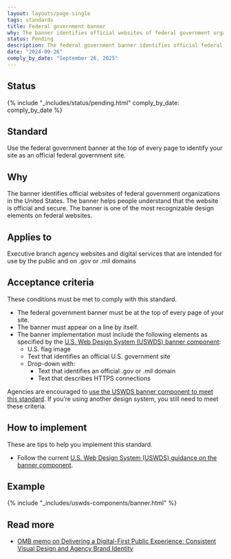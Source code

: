 ```yaml
---
layout: layouts/page-single
tags: standards
title: Federal government banner
why: The banner identifies official websites of federal government organizations in the United States.
status: Pending
description: The federal government banner identifies official federal government sites. Learn how to implement the banner on your federal government site.
date: "2024-09-26"
comply_by_date: "September 26, 2025"
---
```


## Status

{% include "_includes/status/pending.html" comply_by_date: comply_by_date %}


## Standard

Use the federal government banner at the top of every page to identify your site as an official federal government site.

## Why

The banner identifies official websites of federal government organizations in the United States. The banner helps people understand that the website is official and secure. The banner is one of the most recognizable design elements on federal websites.

## Applies to

Executive branch agency websites and digital services that are intended for use by the public and on .gov or .mil domains

## Acceptance criteria

These conditions must be met to comply with this standard.

- The federal government banner must be at the top of every page of your site.
- The banner must appear on a line by itself.
- The banner implementation must include the following elements as specified by the [U.S. Web Design System (USWDS) banner component](https://designsystem.digital.gov/components/banner/):
    - U.S. flag image
    - Text that identifies an official U.S. government site
    - Drop-down with:
      - Text that identifies an official .gov or .mil domain
      - Text that describes HTTPS connections
     
Agencies are encouraged to [use the USWDS banner component to meet this standard](https://designsystem.digital.gov/components/banner/). If you’re using another design system, you still need to meet these criteria.

## How to implement

These are tips to help you implement this standard.

- Follow the current [U.S. Web Design System (USWDS) guidance on the banner component](https://designsystem.digital.gov/components/banner/).

## Example

{% include "_includes/uswds-components/banner.html" %}

## Read more

- [OMB memo on Delivering a Digital-First Public Experience: Consistent Visual Design and Agency Brand Identity](https://www.whitehouse.gov/omb/management/ofcio/delivering-a-digital-first-public-experience/#IIIA:~:text=2.%20Consistent%20Visual%20Design%20and%20Agency%20Brand%20Identity)

